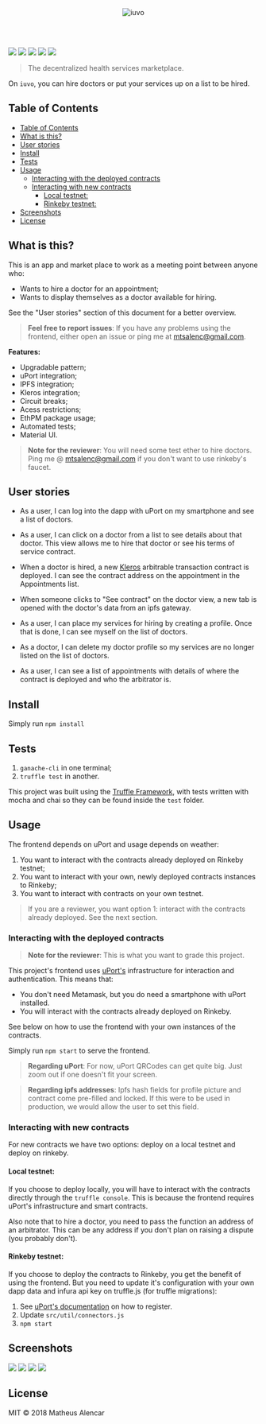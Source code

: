 <br />
<br />
<p align="center">
    <img alt="iuvo" src="assets/iuvo.png" />
</p>
<br />
<br />

[![](https://img.shields.io/badge/uPort-ready-%235c50ca.svg)](https://www.uport.me)
[![](https://img.shields.io/badge/kleros-ready-292b2c.svg)](https://kleros.io)
[![](https://img.shields.io/badge/ipfs-inside-6acad1.svg)](https://ipfs.io)
[![](https://img.shields.io/badge/material-ui-blue.svg)](https://material-ui.com)
[![](https://travis-ci.org/mtsalenc/iuvo.svg?branch=master)](https://travis-ci.org/mtsalenc/iuvo)

> The decentralized health services marketplace.

On `iuvo`, you can hire doctors or put your services up on a list to be hired.

## Table of Contents
- [Table of Contents](#table-of-contents)
- [What is this?](#what-is-this)
- [User stories](#user-stories)
- [Install](#install)
- [Tests](#tests)
- [Usage](#usage)
    - [Interacting with the deployed contracts](#interacting-with-the-deployed-contracts)
    - [Interacting with new contracts](#interacting-with-new-contracts)
        - [Local testnet:](#local-testnet)
        - [Rinkeby testnet:](#rinkeby-testnet)
- [Screenshots](#screenshots)
- [License](#license)

## What is this?

This is an app and market place to work as a meeting point between anyone who: 
- Wants to hire a doctor for an appointment;
- Wants to display themselves as a doctor available for hiring.

See the "User stories" section of this document for a better overview.

> **Feel free to report issues**: If you have any problems using the frontend, either open an issue or ping me at mtsalenc@gmail.com.

**Features:**
- Upgradable pattern;
- uPort integration;
- IPFS integration;
- Kleros integration;
- Circuit breaks;
- Acess restrictions;
- EthPM package usage;
- Automated tests;
- Material UI.

> **Note for the reviewer**: You will need some test ether to hire doctors. Ping me @ mtsalenc@gmail.com if you don't want to use rinkeby's faucet.

## User stories
- As a user, I can log into the dapp with uPort on my smartphone and see a list of doctors.

- As a user, I can click on a doctor from a list to see details about that doctor. This view allows me to hire that doctor or see his terms of service contract.

- When a doctor is hired, a new [Kleros](https://kleros.io/) arbitrable transaction contract is deployed. I can see the contract address on the appointment in the Appointments list.

- When someone clicks to "See contract" on the doctor view, a new tab is opened with the doctor's data from an ipfs gateway.

- As a user, I can place my services for hiring by creating a profile. Once that is done, I can see myself on the list of doctors.

- As a doctor, I can delete my doctor profile so my services are no longer listed on the list of doctors.

- As a user, I can see a list of appointments with details of where the contract is deployed and who the arbitrator is.

## Install

Simply run `npm install`

## Tests

1. `ganache-cli` in one terminal;
2. `truffle test` in another.

This project was built using the [Truffle Framework](https://truffleframework.com), with tests written with mocha and chai so they can be found inside the `test` folder.

## Usage

The frontend depends on uPort and usage depends on weather:
1. You want to interact with the contracts already deployed on Rinkeby testnet;
2. You want to interact with your own, newly deployed contracts instances to Rinkeby;
3. You want to interact with contracts on your own testnet.

> If you are a reviewer, you want option 1: interact with the contracts already deployed. See the next section.

### Interacting with the deployed contracts

> **Note for the reviewer**: This is what you want to grade this project.

This project's frontend uses [uPort's](https://www.uport.me/) infrastructure for interaction and authentication. This means that:
- You don't need Metamask, but you do need a smartphone with uPort installed. 
- You will interact with the contracts already deployed on Rinkeby.

See below on how to use the frontend with your own instances of the contracts.

Simply run `npm start` to serve the frontend.

> **Regarding uPort**: For now, uPort QRCodes can get quite big. Just zoom out if one doesn't fit your screen.

> **Regarding ipfs addresses**: Ipfs hash fields for profile picture and contract come pre-filled and locked. If this were to be used in production, we would allow the user to set this field.

### Interacting with new contracts

For new contracts we have two options: deploy on a local testnet and deploy on rinkeby.

#### Local testnet: 

If you choose to deploy locally, you will have to interact with the contracts directly through the `truffle console`. This is because the frontend requires uPort's infrastructure and smart contracts.

Also note that to hire a doctor, you need to pass the function an address of an arbitrator. This can be any address if you don't plan on raising a dispute (you probably don't).

#### Rinkeby testnet:

If you choose to deploy the contracts to Rinkeby, you get the benefit of using the frontend. But you need to update it's configuration with your own dapp data and infura api key on truffle.js (for truffle migrations):

1. See [uPort's documentation](https://developer.uport.me/gettingstarted#1-get-the-u-port-app) on how to register.
2. Update `src/util/connectors.js`
3. `npm start`

## Screenshots

![](assets/dashboard.png)
![](assets/doctordetails.png)
![](assets/editprofile.png)
![](assets/appointments.png)

## License

MIT © 2018 Matheus Alencar
